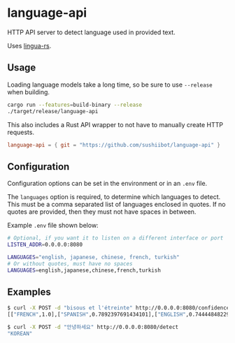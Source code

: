 # language-api

HTTP API server to detect language used in provided text.

Uses [lingua-rs](https://github.com/pemistahl/lingua-rs).

## Usage

Loading language models take a long time, so be sure to use `--release` when
building.

```bash
cargo run --features=build-binary --release
./target/release/language-api
```

This also includes a Rust API wrapper to not have to manually create HTTP
requests.

```toml
language-api = { git = "https://github.com/sushiibot/language-api" }
```

## Configuration

Configuration options can be set in the environment or in an `.env` file.

The `languages` option is required, to determine which languages to detect. This
must be a comma separated list of languages enclosed in quotes. If no quotes are
provided, then they must not have spaces in between.

Example `.env` file shown below:

```bash
# Optional, if you want it to listen on a different interface or port
LISTEN_ADDR=0.0.0.0:8080

LANGUAGES="english, japanese, chinese, french, turkish"
# Or without quotes, must have no spaces
LANGUAGES=english,japanese,chinese,french,turkish
```

## Examples

```bash
$ curl -X POST -d "bisous et l'étreinte" http://0.0.0.0:8080/confidence
[["FRENCH",1.0],["SPANISH",0.7892397691434101],["ENGLISH",0.7444484822969599],["TURKISH",0.6363320008471676]]

$ curl -X POST -d "안녕하세요" http://0.0.0.0:8080/detect
"KOREAN"
```
